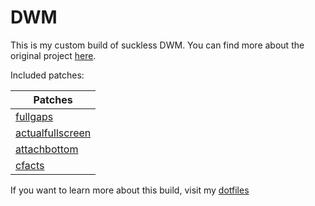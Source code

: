 # DWM

This is my custom build of suckless DWM. You can find more about the original project [here](https://dwm.suckless.org/).

Included patches:

| Patches                                                                                                          |
|------------------------------------------------------------------------------------------------------------------|
| [fullgaps](https://dwm.suckless.org/patches/fullgaps/dwm-fullgaps-6.2.diff)                                      |
| [actualfullscreen](https://dwm.suckless.org/patches/actualfullscreen/dwm-actualfullscreen-20191112-cb3f58a.diff) |
| [attachbottom](https://dwm.suckless.org/patches/attachbottom/dwm-attachbottom-6.2.diff)                          |
| [cfacts](https://dwm.suckless.org/patches/cfacts/dwm-cfacts-6.2-1.diff)                                          |

If you want to learn more about this build, visit my [dotfiles](https://github.com/dimpram/.dotfiles)
